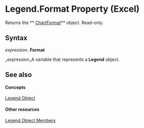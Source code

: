 
# Legend.Format Property (Excel)

Returns the  ** [ChartFormat](edac71b7-ed38-6658-2cbf-6493dc1ad3ed.md)** object. Read-only.


## Syntax

 _expression_. **Format**

 _expression_A variable that represents a  **Legend** object.


## See also


#### Concepts


 [Legend Object](9be53984-bc9c-f964-9ab3-be52d3699bd9.md)
#### Other resources


 [Legend Object Members](3b5e8714-67b8-9b58-f4c6-61f2b763ee00.md)
